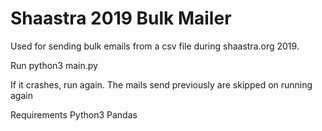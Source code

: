 # Shaastra 2019 Bulk Mailer

Used for sending bulk emails from a csv file during shaastra.org 2019.

Run python3 main.py

If it crashes, run again. The mails send previously are skipped on running again

Requirements
Python3
Pandas
